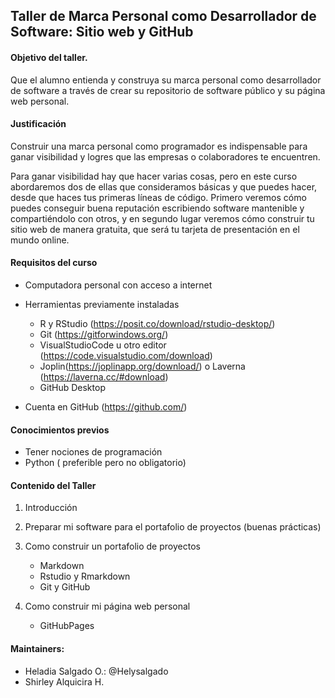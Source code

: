 ## Taller de Marca Personal como Desarrollador de Software: Sitio web y GitHub

#### Objetivo del taller.

Que el alumno entienda y construya su marca personal como desarrollador de software a través de crear su repositorio de software público y su página web personal.

#### Justificación

Construir una marca personal como programador es indispensable para ganar visibilidad y logres que las empresas o colaboradores te encuentren.

Para ganar visibilidad hay que hacer varias cosas, pero en este curso abordaremos dos de ellas que consideramos básicas y que puedes hacer, desde que haces tus primeras líneas de código. Primero veremos cómo puedes conseguir buena reputación escribiendo software mantenible y compartiéndolo con otros, y en segundo lugar veremos cómo construir tu sitio web de manera gratuita, que será tu tarjeta de presentación en el mundo online.

#### Requisitos del curso

- Computadora personal con acceso a internet

- Herramientas previamente instaladas
  - R  y RStudio (https://posit.co/download/rstudio-desktop/)   
  - Git  (https://gitforwindows.org/)  
  - VisualStudioCode u otro editor (https://code.visualstudio.com/download)  
  - Joplin(https://joplinapp.org/download/) o Laverna (https://laverna.cc/#download)  
  - GitHub Desktop  

- Cuenta en GitHub (https://github.com/)


#### Conocimientos previos
- Tener nociones de programación
- Python ( preferible pero no obligatorio)


#### Contenido del Taller

1. Introducción

2. Preparar mi software para el portafolio de proyectos (buenas prácticas)

3. Como construir un portafolio de proyectos
   - Markdown
   - Rstudio y Rmarkdown
   - Git y GitHub
       
4. Como construir mi página web personal
   - GitHubPages


#### Maintainers:

- Heladia Salgado O.: @Helysalgado
- Shirley Alquicira H.
    
    
